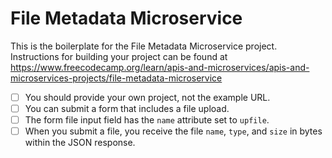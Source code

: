 # File Metadata Microservice

This is the boilerplate for the File Metadata Microservice project. Instructions for building your project can be found at https://www.freecodecamp.org/learn/apis-and-microservices/apis-and-microservices-projects/file-metadata-microservice

- [ ] You should provide your own project, not the example URL.
- [ ] You can submit a form that includes a file upload.
- [ ] The form file input field has the `name` attribute set to `upfile`.
- [ ] When you submit a file, you receive the file `name`, `type`, and `size` in bytes within the JSON response.
